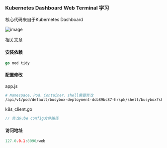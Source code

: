 ### Kubernetes Dashboard Web Terminal 学习
核心代码来自于Kubernetes Dashboard

![image](https://raw.githubusercontent.com/SoulChildTc/k8s-web-terminal-learn/master/image/1.png)

相关文章


#### 安装依赖
```go
go mod tidy
```
#### 配置修改
app.js
```bash
# Namespace、Pod、Container、shell需要修改
/api/v1/pod/default/busybox-deployment-dcb89bc87-hrspk/shell/busybox?shell=sh
```
k8s_client.go
```go
// 修改kube config文件路径
```

#### 访问地址
```go
127.0.0.1:8090/web
```

